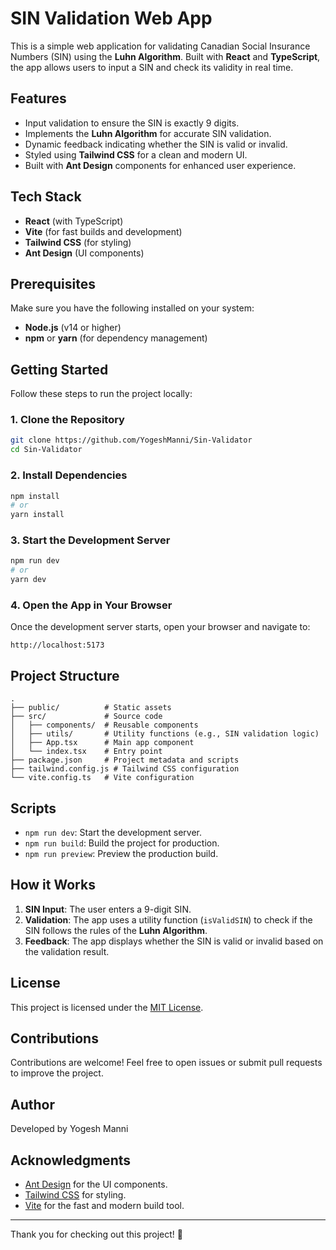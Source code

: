 # SIN Validation Web App

This is a simple web application for validating Canadian Social Insurance Numbers (SIN) using the **Luhn Algorithm**. Built with **React** and **TypeScript**, the app allows users to input a SIN and check its validity in real time.

## Features

- Input validation to ensure the SIN is exactly 9 digits.
- Implements the **Luhn Algorithm** for accurate SIN validation.
- Dynamic feedback indicating whether the SIN is valid or invalid.
- Styled using **Tailwind CSS** for a clean and modern UI.
- Built with **Ant Design** components for enhanced user experience.

## Tech Stack

- **React** (with TypeScript)
- **Vite** (for fast builds and development)
- **Tailwind CSS** (for styling)
- **Ant Design** (UI components)

## Prerequisites

Make sure you have the following installed on your system:

- **Node.js** (v14 or higher)
- **npm** or **yarn** (for dependency management)

## Getting Started

Follow these steps to run the project locally:

### 1. Clone the Repository

```bash
git clone https://github.com/YogeshManni/Sin-Validator
cd Sin-Validator
```

### 2. Install Dependencies

```bash
npm install
# or
yarn install
```

### 3. Start the Development Server

```bash
npm run dev
# or
yarn dev
```

### 4. Open the App in Your Browser

Once the development server starts, open your browser and navigate to:

```
http://localhost:5173
```

## Project Structure

```
.
├── public/          # Static assets
├── src/             # Source code
│   ├── components/  # Reusable components
│   ├── utils/       # Utility functions (e.g., SIN validation logic)
│   ├── App.tsx      # Main app component
│   └── index.tsx    # Entry point
├── package.json     # Project metadata and scripts
├── tailwind.config.js # Tailwind CSS configuration
└── vite.config.ts   # Vite configuration
```

## Scripts

- `npm run dev`: Start the development server.
- `npm run build`: Build the project for production.
- `npm run preview`: Preview the production build.

## How it Works

1. **SIN Input**: The user enters a 9-digit SIN.
2. **Validation**: The app uses a utility function (`isValidSIN`) to check if the SIN follows the rules of the **Luhn Algorithm**.
3. **Feedback**: The app displays whether the SIN is valid or invalid based on the validation result.

## License

This project is licensed under the [MIT License](LICENSE).

## Contributions

Contributions are welcome! Feel free to open issues or submit pull requests to improve the project.

## Author

Developed by Yogesh Manni

## Acknowledgments

- [Ant Design](https://ant.design/) for the UI components.
- [Tailwind CSS](https://tailwindcss.com/) for styling.
- [Vite](https://vitejs.dev/) for the fast and modern build tool.

---

Thank you for checking out this project! 🚀
